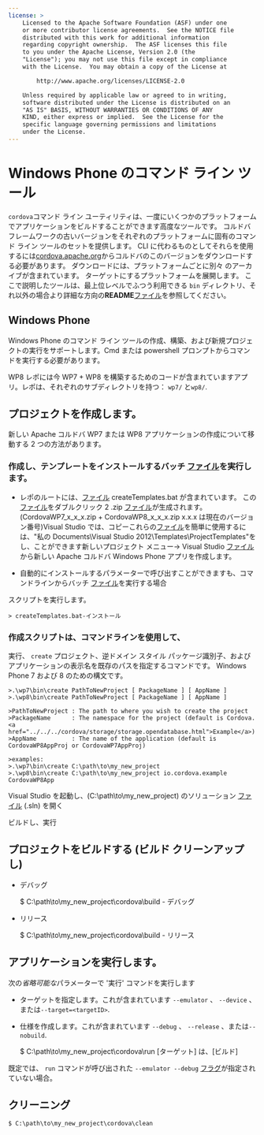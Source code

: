 ```yaml
---
license: >
    Licensed to the Apache Software Foundation (ASF) under one
    or more contributor license agreements.  See the NOTICE file
    distributed with this work for additional information
    regarding copyright ownership.  The ASF licenses this file
    to you under the Apache License, Version 2.0 (the
    "License"); you may not use this file except in compliance
    with the License.  You may obtain a copy of the License at

        http://www.apache.org/licenses/LICENSE-2.0

    Unless required by applicable law or agreed to in writing,
    software distributed under the License is distributed on an
    "AS IS" BASIS, WITHOUT WARRANTIES OR CONDITIONS OF ANY
    KIND, either express or implied.  See the License for the
    specific language governing permissions and limitations
    under the License.
---
```


# Windows Phone のコマンド ライン ツール

`cordova`コマンド ライン ユーティリティは、一度にいくつかのプラットフォームでアプリケーションをビルドすることができます高度なツールです。 コルドバ フレームワークの古いバージョンをそれぞれのプラットフォームに固有のコマンド ライン ツールのセットを提供します。 CLI に代わるものとしてそれらを使用するには[cordova.apache.org][1]からコルドバのこのバージョンをダウンロードする必要があります。 ダウンロードには、プラットフォームごとに別々 のアーカイブが含まれています。 ターゲットにするプラットフォームを展開します。 ここで説明したツールは、最上位レベルでふつう利用できる `bin` ディレクトリ、それ以外の場合より詳細な方向の**README**<a href="../../../cordova/file/fileobj/fileobj.html">ファイル</a>を参照してください。

 [1]: http://cordova.apache.org

## Windows Phone

Windows Phone のコマンド ライン ツールの作成、構築、および新規プロジェクトの実行をサポートします。Cmd または powershell プロンプトからコマンドを実行する必要があります。

WP8 レポには今 WP7 + WP8 を構築するためのコードが含まれていますアプリ。レポは、それぞれのサブディレクトリを持つ： `wp7/` と`wp8/`.

## プロジェクトを作成します。

新しい Apache コルドバ WP7 または WP8 アプリケーションの作成について移動する 2 つの方法があります。

### 作成し、テンプレートをインストールするバッチ <a href="../../../cordova/file/fileobj/fileobj.html">ファイル</a>を実行します。

*   レポのルートには、<a href="../../../cordova/file/fileobj/fileobj.html">ファイル</a> createTemplates.bat が含まれています。 この<a href="../../../cordova/file/fileobj/fileobj.html">ファイル</a>をダブルクリック 2 .zip <a href="../../../cordova/file/fileobj/fileobj.html">ファイル</a>が生成されます。 (CordovaWP7\_x\_x\_x.zip + CordovaWP8\_x\_x\_x.zip x.x.x は現在のバージョン番号)Visual Studio では、コピーこれらの<a href="../../../cordova/file/fileobj/fileobj.html">ファイル</a>を簡単に使用するには、"私の Documents\Visual Studio 2012\Templates\ProjectTemplates\"をし、ことができます新しいプロジェクト メニュー-> Visual Studio <a href="../../../cordova/file/fileobj/fileobj.html">ファイル</a>から新しい Apache コルドバ Windows Phone アプリを作成します。

*   自動的にインストールするパラメーターで呼び出すことができますも、コマンドラインからバッチ <a href="../../../cordova/file/fileobj/fileobj.html">ファイル</a>を実行する場合

スクリプトを実行します。

    > createTemplates.bat-インストール
    

### 作成スクリプトは、コマンドラインを使用して、

実行、 `create` プロジェクト、逆ドメイン スタイル パッケージ識別子、およびアプリケーションの表示名を既存のパスを指定するコマンドです。 Windows Phone 7 および 8 のための構文です。

    >.\wp7\bin\create PathToNewProject [ PackageName ] [ AppName ]
    >.\wp8\bin\create PathToNewProject [ PackageName ] [ AppName ]
    
    >PathToNewProject : The path to where you wish to create the project
    >PackageName      : The namespace for the project (default is Cordova.<a href="../../../cordova/storage/storage.opendatabase.html">Example</a>)
    >AppName          : The name of the application (default is CordovaWP8AppProj or CordovaWP7AppProj)
    
    >examples:
    >.\wp7\bin\create C:\path\to\my_new_project
    >.\wp8\bin\create C:\path\to\my_new_project io.cordova.example CordovaWP8App
    

Visual Studio を起動し、(C:\path\to\my\_new\_project) のソリューション <a href="../../../cordova/file/fileobj/fileobj.html">ファイル</a> (.sln) を開く

ビルドし、実行

## プロジェクトをビルドする (ビルド クリーンアップし)

*   デバッグ
    
    $ C:\path\to\my\_new\_project\cordova\build - デバッグ

*   リリース
    
    $ C:\path\to\my\_new\_project\cordova\build - リリース

## アプリケーションを実行します。

次の*省略可能な*パラメーターで '実行' コマンドを実行します

*   ターゲットを指定します。これが含まれています `--emulator` 、 `--device` 、または`--target=<targetID>`.

*   仕様を作成します。これが含まれています `--debug` 、 `--release` 、または`--nobuild`.
    
    $ C:\path\to\my\_new\_project\cordova\run [ターゲット] は、[ビルド]

既定では、 `run` コマンドが呼び出された `--emulator --debug` <a href="../../../cordova/file/flags/flags.html">フラグ</a>が指定されていない場合。

## クリーニング

    $ C:\path\to\my_new_project\cordova\clean